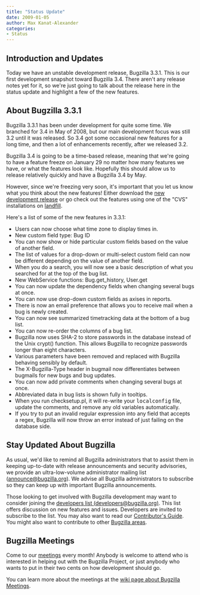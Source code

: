 ```yaml
---
title: "Status Update"
date: 2009-01-05
author: Max Kanat-Alexander
categories:
- Status
---
```


## Introduction and Updates

Today we have an unstable development release, Bugzilla 3.3.1\. This is our first development snapshot toward Bugzilla 3.4\. There aren't any release notes yet for it, so we're just going to talk about the release here in the status update and highlight a few of the new features.

## About Bugzilla 3.3.1

Bugzilla 3.3.1 has been under development for quite some time. We branched for 3.4 in May of 2008, but our main development focus was still 3.2 until it was released. So 3.4 got some occasional new features for a long time, and then a lot of enhancements recently, after we released 3.2.

Bugzilla 3.4 is going to be a time-based release, meaning that we're going to have a feature freeze on January 29 no matter how many features we have, or what the features look like. Hopefully this should allow us to release relatively quickly and have a Bugzilla 3.4 by May.

However, since we're freezing very soon, it's important that you let us know what you think about the new features! Either download the [new development release](/download/#v34) or go check out the features using one of the "CVS" installations on [landfill](https://landfill.bugzilla.org/).

Here's a list of some of the new features in 3.3.1:

*   Users can now choose what time zone to display times in.
*   New custom field type: Bug ID
*   You can now show or hide particular custom fields based on the value of another field.
*   The list of values for a drop-down or multi-select custom field can now be different depending on the value of another field.
*   When you do a search, you will now see a basic description of what you searched for at the top of the bug list.
*   New WebService functions: Bug.get_history, User.get
*   You can now update the dependency fields when changing several bugs at once.
*   You can now use drop-down custom fields as axises in reports.
*   There is now an email preference that allows you to receive mail when a bug is newly created.
*   You can now see summarized timetracking data at the bottom of a bug list.
*   You can now re-order the columns of a bug list.
*   Bugzilla now uses SHA-2 to store passwords in the database instead of the Unix crypt() function. This allows Bugzilla to recognize passwords longer than eight characters.
*   Various parameters have been removed and replaced with Bugzilla behaving sensibly by default.
*   The X-Bugzilla-Type header in bugmail now differentiates between bugmails for new bugs and bug updates.
*   You can now add private comments when changing several bugs at once.
*   Abbreviated data in bug lists is shown fully in tooltips.
*   When you run checksetup.pl, it will re-write your <kbd>localconfig</kbd> file, update the comments, and remove any old variables automatically.
*   If you try to put an invalid regular expression into any field that accepts a regex, Bugzilla will now throw an error instead of just failing on the database side.

## Stay Updated About Bugzilla

As usual, we'd like to remind all Bugzilla administrators that to assist them in keeping up-to-date with release announcements and security advisories, we provide an ultra-low-volume administrator mailing list ([announce@bugzilla.org](https://lists.bugzilla.org/cgi-bin/mj_wwwusr?func=lists-full-long&extra=announce)). We advise all Bugzilla administrators to subscribe so they can keep up with important Bugzilla announcements.

Those looking to get involved with Bugzilla development may want to consider joining the [developers list (developers@bugzilla.org)](https://lists.bugzilla.org/cgi-bin/mj_wwwusr?func=lists-long-full&extra=developers). This list offers discussion on new features and issues. Developers are invited to subscribe to the list. You may also want to read our [Contributor's Guide](https://www.bugzilla.org/docs/contributor.html). You might also want to contribute to other [Bugzilla areas](https://wiki.mozilla.org/Bugzilla:Bugzilla:Teams).

## Bugzilla Meetings

Come to our [meetings](https://wiki.mozilla.org/Bugzilla:Meetings) every month! Anybody is welcome to attend who is interested in helping out with the Bugzilla Project, or just anybody who wants to put in their two cents on how development should go.

You can learn more about the meetings at the [wiki page about Bugzilla Meetings](https://wiki.mozilla.org/Bugzilla:Meetings).
